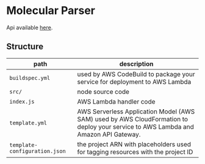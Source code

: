 # Molecular Parser

Api available [here](https://w0jyxqe4x0.execute-api.us-east-2.amazonaws.com/Prod).

## Structure

|             path              | description |
| ----------------------------- | ----------- |
| `buildspec.yml`               | used by AWS CodeBuild to package your service for deployment to AWS Lambda |
| `src/`                        | node source code |
| `index.js`                    | AWS Lambda handler code |
| `template.yml`                | AWS Serverless Application Model (AWS SAM) used by AWS CloudFormation to deploy your service to AWS Lambda and Amazon API Gateway. |
| `template-configuration.json` | the project ARN with placeholders used for tagging resources with the project ID |
